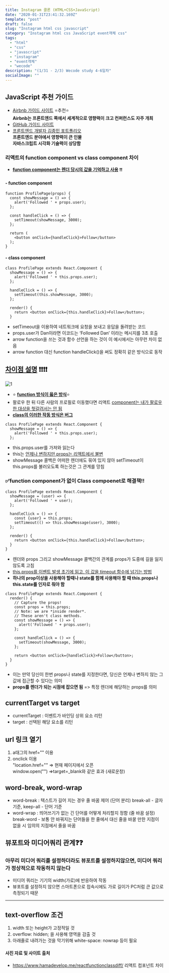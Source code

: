 ```yaml
---
title: Instagram 클론 (HTML+CSS+JavaScript)
date: "2020-01-31T23:41:32.169Z"
template: "post"
draft: false
slug: "Instagram html css javascript"
category: "Instagram html css JavaScript event객체 css"
tags:
  - "html"
  - "css"
  - "javascript"
  - "instagram"
  - "event객체"
  - "wecode"
description: "(1/31 - 2/3) Wecode study 4-6일차"
socialImage: ""
---
```


## JavaScript 추천 가이드

- [Airbnb 가이드 사이트](https://github.com/airbnb/javascript) ⭐추천⭐  
  **Airbnb는 프론트엔드 쪽에서 세계적으로 영향력이 크고 컨퍼런스도 자주 개최**
- [GitHub 가이드 사이트](https://google.github.io/styleguide/htmlcssguide.html)
- [프론트엔드 개발자 김종민 포트폴리오](https://docs.google.com/presentation/d/1a691zZsgQMZBftHI3RJpgy8CqYtTQi8ZSe3SMgU6Tac/edit#slide=id.g75ac57a38d_0_63)  
  **프론트엔드 분야에서 영향력이 큰 인물**  
  **자바스크립트 시각화 기술력이 상당함**

### 리액트의 function component vs class component 차이

- **<u>function component는 렌더 당시의 값을 기억하고 사용</u>** ❗❗

#### - function component

```
function ProfilePage(props) {
  const showMessage = () => {
    alert('Followed ' + props.user);
  };

  const handleClick = () => {
    setTimeout(showMessage, 3000);
  };

  return (
    <button onClick={handleClick}>Follow</button>
  );
}
```

#### - class component

```
class ProfilePage extends React.Component {
  showMessage = () => {
    alert('Followed ' + this.props.user);
  };

  handleClick = () => {
    setTimeout(this.showMessage, 3000);
  };

  render() {
    return <button onClick={this.handleClick}>Follow</button>;
  }
```

- setTimeout을 이용하여 네트워크에 요청을 보내고 응답을 돌려받는 코드
- props.user가 Dan이라면 이코드는 ‘Followed Dan’ 이라는 메시지를 3초 호출
- arrow function을 쓰는 것과 함수 선언을 하는 것이 이 예시에서는 아무런 차이 없음
- arrow function 대신 function handleClick()을 써도 정확히 같은 방식으로 동작

## <u>차이점 설명</u> ❗❗❗❗

![1](https://overreacted.io/386a449110202d5140d67336a0ade5a0/bug.gif)

- ⭐ <u>**function 방식이 옳은 방식**</u>⭐
- 팔로우 한 뒤 다른 사람의 프로필로 이동했다면 리액트 <u>component는 내가 팔로우한 대상을 헛갈려서는 안 됨</u>
- <u>**class의 이러한 작동 방식은 버그**</u>

```
class ProfilePage extends React.Component {
  showMessage = () => {
    alert('Followed ' + this.props.user);
  };
```

- this.props.user를 가져와 읽는다
- this는 <u>언제나 변하지만 props는 리액트에서 불변</u>
- showMessage 콜백은 어떠한 렌더에도 묶여 있지 않아 setTimeout이 this.props를 불러오도록 하는것은 그 관계를 망침

### ✅function component가 없이 Class compoenet로 해결책!!

```
class ProfilePage extends React.Component {
  showMessage = (user) => {
    alert('Followed ' + user);
  };

  handleClick = () => {
    const {user} = this.props;
    setTimeout(() => this.showMessage(user), 3000);
  };

  render() {
    return <button onClick={this.handleClick}>Follow</button>;
  }
}
```

- 렌더와 props 그리고 showMessage 콜백간의 관계를 props가 도중에 길을 잃지 않도록 고침
- <u>this.props를 이벤트 발생 초기에 읽고, 이 값을 timeout 함수에 넘기는 방법</u>
- **하나의 prop이상을 사용해야 할때나 state를 함께 사용해야 할 때 this.props나 this.state를 인자로 줘야 함**

```
class ProfilePage extends React.Component {
  render() {
    // Capture the props!
    const props = this.props;
    // Note: we are *inside render*.
    // These aren't class methods.
    const showMessage = () => {
      alert('Followed ' + props.user);
    };

    const handleClick = () => {
      setTimeout(showMessage, 3000);
    };

    return <button onClick={handleClick}>Follow</button>;
  }
}
```

- 이는 만약 당신이 한번 props나 state를 지정한다면, 당신은 언제나 변하지 않는 그 값에 접근할 수 있다는 의미
- **props를 렌더가 되는 시점에 잡으면 됨** => 특정 렌더에 해당하는 props를 의미

## currentTarget vs target

- currentTarget : 이벤트가 바인딩 상위 요소 리턴
- target : 선택된 해당 요소를 리턴

## url 링크 열기

1. a태그의 href="" 이용
2. onclick 이용  
   "location.href="" => 현재 페이지에서 오픈  
   window.open("") =>target=\_blank와 같은 효과 (새로운창)

## word-break, word-wrap

- word-break : 텍스트가 길어 지는 경우 줄 바꿈 제어 (단어 분리)
  break-all - 글자 기준, keep-all - 단어 기준
- word-wrap : 띄어쓰기가 없는 긴 단어를 어떻게 처리할지 정함 (줄 바꿈 설정)
  break-word - 보통 안 바꿔지는 단어들을 한 줄에서 대신 줄을 바꿀 만한 지점이 없을 시 임의의 지점에서 줄을 바꿈

## 뷰포트와 미디어쿼리 관계❓❓

### 아무리 미디어 쿼리를 설정하더라도 뷰포트를 설정하지않으면, 미디어 쿼리가 정상적으로 작동하지 않는다

- 미디어 쿼리는 기기의 width(가로)에 반응하여 작동
- 뷰포트를 설정하지 않으면 스마트폰으로 접속시에도 가로 길이가 PC처럼 큰 값으로 측정되기 때문

---

## text-overflow 조건

1. width 또는 height가 고정적일 것
2. overflow: hidden; 을 사용해 영역을 감출 것
3. 아래줄로 내려가는 것을 막기위해 white-space: nowrap 등이 필요

#### 사진 자료 및 사이트 출처

- https://www.hamadevelop.me/reactfunctionclassdiff/
  리액트 컴포넌트 차이

```

```
